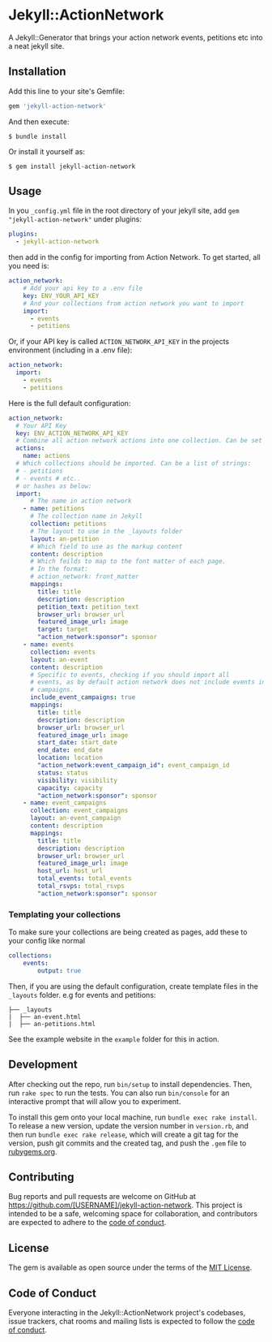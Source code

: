 # Jekyll::ActionNetwork

A Jekyll::Generator that brings your action network events, petitions etc into a neat jekyll site.

## Installation

Add this line to your site's Gemfile:

```ruby
gem 'jekyll-action-network'
```

And then execute:

    $ bundle install

Or install it yourself as:

    $ gem install jekyll-action-network

## Usage

In you `_config.yml` file in the root directory of your jekyll site, add `gem "jekyll-action-network"` under plugins: 

```yaml
plugins:
  - jekyll-action-network
```

then add in the config for importing from Action Network. To get started, all you need is:

```yaml
action_network:
    # Add your api key to a .env file
    key: ENV_YOUR_API_KEY
    # And your collections from action network you want to import
    import:
      - events
      - petitions
```

Or, if your API key is called `ACTION_NETWORK_API_KEY` in the projects environment (including in a .env file):

```yaml
action_network:
  import:
    - events
    - petitions
```

Here is the full default configuration:

```yaml
action_network:
  # Your API Key
  key: ENV_ACTION_NETWORK_API_KEY
  # Combine all action network actions into one collection. Can be set to 'false' to turn off
  actions: 
    name: actions
  # Which collections should be imported. Can be a list of strings:
  # - petitions
  # - events # etc..
  # or hashes as below:
  import:
      # The name in action network
    - name: petitions
      # The collection name in Jekyll
      collection: petitions
      # The layout to use in the _layouts folder
      layout: an-petition 
      # Which field to use as the markup content
      content: description
      # Which feilds to map to the font matter of each page.
      # In the format:
      # action_network: front_matter
      mappings:
        title: title
        description: description
        petition_text: petition_text
        browser_url: browser_url
        featured_image_url: image
        target: target
        "action_network:sponsor": sponsor
    - name: events
      collection: events
      layout: an-event
      content: description
      # Specific to events, checking if you should import all
      # events, as by default action network does not include events in event
      # campaigns.
      include_event_campaigns: true
      mappings:
        title: title
        description: description
        browser_url: browser_url
        featured_image_url: image
        start_date: start_date
        end_date: end_date
        location: location
        "action_network:event_campaign_id": event_campaign_id
        status: status
        visibility: visibility
        capacity: capacity
        "action_network:sponsor": sponsor
    - name: event_campaigns
      collection: event_campaigns
      layout: an-event_campaign
      content: description
      mappings:
        title: title
        description: description
        browser_url: browser_url
        featured_image_url: image
        host_url: host_url
        total_events: total_events
        total_rsvps: total_rsvps
        "action_network:sponsor": sponsor
```

### Templating your collections

To make sure your collections are being created as pages, add these to your config like normal

```yaml
collections:
    events:
        output: true
```

Then, if you are using the default configuration, create template files in the `_layouts` folder. e.g for events and petitions:

```
├── _layouts
|  ├── an-event.html
|  ├── an-petitions.html
```

See the example website in the `example` folder for this in action.


## Development

After checking out the repo, run `bin/setup` to install dependencies. Then, run `rake spec` to run the tests. You can also run `bin/console` for an interactive prompt that will allow you to experiment.

To install this gem onto your local machine, run `bundle exec rake install`. To release a new version, update the version number in `version.rb`, and then run `bundle exec rake release`, which will create a git tag for the version, push git commits and the created tag, and push the `.gem` file to [rubygems.org](https://rubygems.org).

## Contributing

Bug reports and pull requests are welcome on GitHub at https://github.com/[USERNAME]/jekyll-action-network. This project is intended to be a safe, welcoming space for collaboration, and contributors are expected to adhere to the [code of conduct](https://github.com/[USERNAME]/jekyll-gdocfilter/blob/master/CODE_OF_CONDUCT.md).

## License

The gem is available as open source under the terms of the [MIT License](https://opensource.org/licenses/MIT).

## Code of Conduct

Everyone interacting in the Jekyll::ActionNetwork project's codebases, issue trackers, chat rooms and mailing lists is expected to follow the [code of conduct](https://github.com/[USERNAME]/jekyll-gdocfilter/blob/master/CODE_OF_CONDUCT.md).
